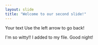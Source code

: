 ```yaml
---
layout: slide
title: "Welcome to our second slide!"
---
```

Your text
Use the left arrow to go back!


I'm so witty!! I added to my file.
Good night!
